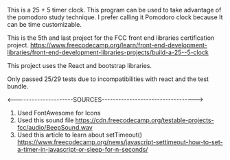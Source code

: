 This is a 25 + 5 timer clock. This program can be used to take advantage of the pomodoro study technique. 
I prefer calling it Pomodoro clock because It can be time customizable.

This is the 5th and last project for the FCC front end libraries certification project.
https://www.freecodecamp.org/learn/front-end-development-libraries/front-end-development-libraries-projects/build-a-25--5-clock

This project uses the React and bootstrap libraries.

Only passed 25/29 tests due to incompatibilities with react and the test bundle.

<---------------------SOURCES---------------------------------->
1. Used FontAwesome for Icons
2. Used this sound file https://cdn.freecodecamp.org/testable-projects-fcc/audio/BeepSound.wav
3. Used this article to learn about setTimeout() https://www.freecodecamp.org/news/javascript-settimeout-how-to-set-a-timer-in-javascript-or-sleep-for-n-seconds/ 